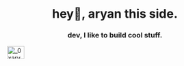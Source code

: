 <h1 align="center">hey👋, aryan this side.</h1>
<h3 align="center">dev, I like to build cool stuff.</h3>


<p align="left">
<a href="https://x.com/_0xaryan" target="blank"><img align="center" src="https://raw.githubusercontent.com/rahuldkjain/github-profile-readme-generator/master/src/images/icons/Social/twitter.svg" alt="_0xaryan" height="30" width="40" /></a>
</p>

